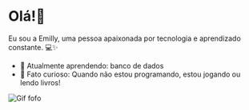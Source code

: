 # Olá!🌸

Eu sou a Emilly, uma pessoa apaixonada por tecnologia e aprendizado constante. 💻✨

- 🌱 Atualmente aprendendo: banco de dados
- 🍰 Fato curioso: Quando não estou programando, estou jogando ou lendo livros!

![Gif fofo](https://media.giphy.com/media/LmNwrBhejkK9EFP504/giphy.gif)


